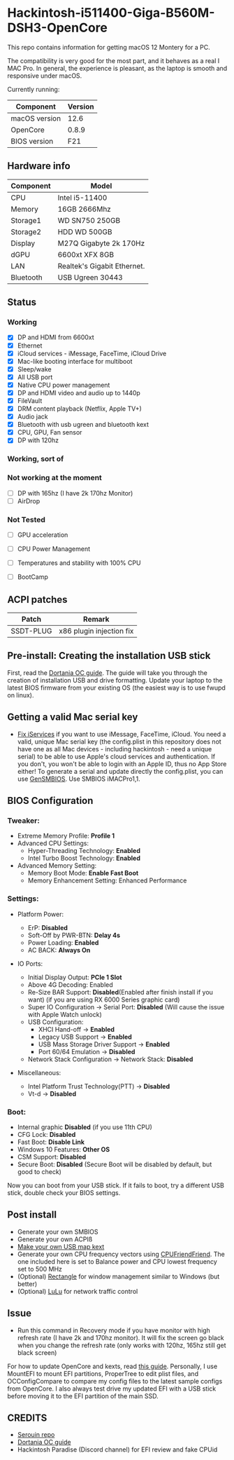 # Hackintosh-i511400-Giga-B560M-DSH3-OpenCore

This repo contains information for getting macOS 12 Montery for a PC.

The compatibility is very good for the most part, and it behaves as a real I MAC Pro. In general, the experience is pleasant, as the laptop is smooth and responsive under macOS. 

Currently running:

| Component     | Version |
| ------------- | ------- |
| macOS version | 12.6    |
| OpenCore      | 0.8.9   |
| BIOS version  | F21     |

## Hardware info

| Component | Model                                   |
| --------- | --------------------------------------- |
| CPU       | Intel i5-11400                          |
| Memory    | 16GB 2666Mhz                            |
| Storage1  | WD SN750 250GB                          |
| Storage2  | HDD WD 500GB                            |
| Display   | M27Q Gigabyte 2k 170Hz                  |
| dGPU      | 6600xt XFX 8GB                          |
| LAN       | Realtek's Gigabit Ethernet.             |
| Bluetooth | USB Ugreen 30443                        |

## Status

### Working

- [x] DP and HDMI from 6600xt
- [x] Ethernet
- [x] iCloud services - iMessage, FaceTime, iCloud Drive
- [x] Mac-like booting interface for multiboot
- [x] Sleep/wake
- [x] All USB port
- [x] Native CPU power management
- [x] DP and HDMI video and audio up to 1440p
- [x] FileVault
- [x] DRM content playback (Netflix, Apple TV+)
- [x] Audio jack
- [x] Bluetooth with usb ugreen and bluetooth kext
- [x] CPU, GPU, Fan sensor 
- [x] DP with 120hz 

### Working, sort of

### Not working at the moment

- [ ] DP with 165hz (I have 2k 170hz Monitor)
- [ ] AirDrop

### Not Tested

- [ ] GPU acceleration
- [ ] CPU Power Management
- [ ] Temperatures and stability with 100% CPU
- [ ] BootCamp


## ACPI patches

| Patch                 | Remark                         |
| --------------------- | ------------------------------ |
| SSDT-PLUG             | x86 plugin injection fix       |


## Pre-install: Creating the installation USB stick

First, read the [Dortania OC guide](https://dortania.github.io/OpenCore-Install-Guide/). The guide will take you through the creation of installation USB and drive formatting. Update your laptop to the latest BIOS firmware from your existing OS (the easiest way is to use fwupd on linux).

## Getting a valid Mac serial key

- [Fix iServices](https://dortania.github.io/OpenCore-Post-Install/universal/iservices.html#generate-a-new-serial) if you want to use iMessage, FaceTime, iCloud. You need a valid, unique Mac serial key (the config.plist in this repository does not have one as all Mac devices - including hackintosh - need a unique serial) to be able to use Apple's cloud services and authentication. If you don't, you won't be able to login with an Apple ID, thus no App Store either! To generate a serial and update directly the config.plist, you can use [GenSMBIOS](https://github.com/corpnewt/GenSMBIOS). Use SMBIOS iMACPro1,1.

## BIOS Configuration

### Tweaker:
* Extreme Memory Profile: **Profile 1**
* Advanced CPU Settings:
  - Hyper-Threading Technology: **Enabled**
  - Intel Turbo Boost Technology: **Enabled**
* Advanced Memory Setting:
  - Memory Boot Mode: **Enable Fast Boot**
  - Memory Enhancement Setting: Enhanced Performance
### Settings:
* Platform Power:
  
  * ErP: **Disabled**
  
  - Soft-Off by PWR-BTN: **Delay 4s**
  - Power Loading: **Enabled**
  - AC BACK: **Always On**
* IO Ports:
  - Initial Display Output: **PCIe 1 Slot**
  - Above 4G Decoding: Enabled
  - Re-Size BAR Support: **Disabled**(Enabled after finish install if you want) (if you are using RX 6000 Series graphic card)
  - Super IO Configuration → Serial Port: **Disabled** (Will cause the issue with Apple Watch unlock)
  - USB Configuration:
    * XHCI Hand-off → **Enabled**
    * Legacy USB Support → **Enabled**
    * USB Mass Storage Driver Support → **Enabled**
    * Port 60/64 Emulation → **Disabled**
  - Network Stack Configuration → Network Stack: **Disabled**
* Miscellaneous:
  - Intel Platform Trust Technology(PTT) → **Disabled**
  - Vt-d → **Disabled**
### Boot: 
- Internal graphic **Disabled** (if you use 11th CPU)
- CFG Lock: **Disabled**
- Fast Boot: **Disable Link**
- Windows 10 Features: **Other OS**
- CSM Support: **Disabled**
- Secure Boot: **Disabled** (Secure Boot will be disabled by default, but good to check)

Now you can boot from your USB stick. If it fails to boot, try a different USB stick, double check your BIOS settings.

## Post install

- Generate your own SMBIOS
- Generate your own ACPIß
- [Make your own USB map kext](https://dortania.github.io/OpenCore-Post-Install/usb/)
- Generate your own CPU frequency vectors using [CPUFriendFriend](https://github.com/corpnewt/CPUFriendFriend). The one included here is set to Balance power and CPU lowest frequency set to 500 MHz
- (Optional) [Rectangle](https://github.com/rxhanson/Rectangle) for window management similar to Windows (but better)
- (Optional) [LuLu](https://github.com/objective-see/LuLu) for network traffic control

## Issue
- Run this command in Recovery mode if you have monitor with high refresh rate (I have 2k and 170hz monitor). It will fix the screen go black when you change the refresh rate (only works with 120hz, 165hz still get black screen)

For how to update OpenCore and kexts, read [this guide](https://dortania.github.io/OpenCore-Post-Install/universal/update.html#_5-boot). Personally, I use MountEFI to mount EFI partitions, ProperTree to edit plist files, and OCConfigCompare to compare my config files to the latest sample configs from OpenCore. I also always test drive my updated EFI with a USB stick before moving it to the EFI partition of the main SSD.

## CREDITS
- [Serouin repo](https://github.com/serouin/b660m-aorus-pro-hackintosh)
- [Dortania OC guide](https://dortania.github.io/OpenCore-Install-Guide/)
- Hackintosh Paradise (Discord channel) for EFI review and fake CPUid
